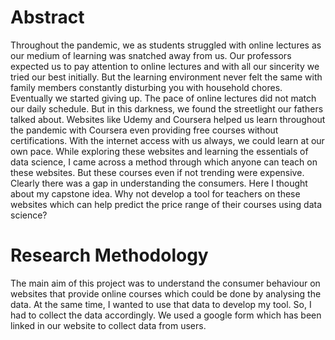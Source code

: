 <h1><b>Abstract</b></h1>

Throughout the pandemic, we as students struggled with online lectures as our medium of learning was snatched away from us. Our professors expected us to pay attention to online lectures and with all our sincerity we tried our best initially. But the learning environment never felt the same with family members constantly disturbing you with household chores. Eventually we started giving up. The pace of online lectures did not match our daily schedule. But in this darkness, we found the streetlight our fathers talked about. 
Websites like Udemy and Coursera helped us learn throughout the pandemic with Coursera even providing free courses without certifications. With the internet access with us always, we could learn at our own pace.
While exploring these websites and learning the essentials of data science, I came across a method through which anyone can teach on these websites. But these courses even if not trending were expensive. Clearly there was a gap in understanding the consumers. Here I thought about my capstone idea.
Why not develop a tool for teachers on these websites which can help predict the price range of their courses using data science?


<h1><b>Research Methodology</b></h1>

The main aim of this project was to understand the consumer behaviour on websites that provide online courses which could be done by analysing the data. At the same time, I wanted to use that data to develop my tool.
So, I had to collect the data accordingly. We used a google form which has been linked in our website to collect data from users.
